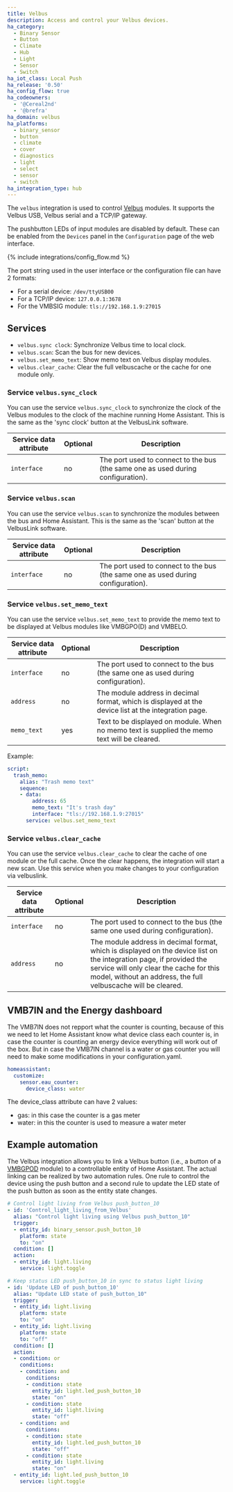 ```yaml
---
title: Velbus
description: Access and control your Velbus devices.
ha_category:
  - Binary Sensor
  - Button
  - Climate
  - Hub
  - Light
  - Sensor
  - Switch
ha_iot_class: Local Push
ha_release: '0.50'
ha_config_flow: true
ha_codeowners:
  - '@Cereal2nd'
  - '@brefra'
ha_domain: velbus
ha_platforms:
  - binary_sensor
  - button
  - climate
  - cover
  - diagnostics
  - light
  - select
  - sensor
  - switch
ha_integration_type: hub
---
```


The `velbus` integration is used to control [Velbus](https://www.velbus.eu/?lang=en) modules. It supports the Velbus USB, Velbus serial and a TCP/IP gateway.

The pushbutton LEDs of input modules are disabled by default. These can be enabled from the `Devices` panel in the `Configuration` page of the web interface.

{% include integrations/config_flow.md %}

The port string used in the user interface or the configuration file can have 2 formats:

- For a serial device: `/dev/ttyUSB00`
- For a TCP/IP device: `127.0.0.1:3678`
- For the VMBSIG module: `tls://192.168.1.9:27015`

## Services

- `velbus.sync clock`: Synchronize Velbus time to local clock.
- `velbus.scan`: Scan the bus for new devices.
- `velbus.set_memo_text`: Show memo text on Velbus display modules.
- `velbus.clear_cache`: Clear the full velbuscache or the cache for one module only.

### Service `velbus.sync_clock`

You can use the service `velbus.sync_clock` to synchronize the clock of the Velbus modules to the clock of the machine running Home Assistant. This is the same as the 'sync clock' button at the VelbusLink software.

| Service data attribute | Optional | Description                              |
| ---------------------- | -------- | ---------------------------------------- |
| `interface`            | no       | The port used to connect to the bus (the same one as used during configuration). |

### Service `velbus.scan`

You can use the service `velbus.scan` to synchronize the modules between the bus and Home Assistant. This is the same as the 'scan' button at the VelbusLink software.

| Service data attribute | Optional | Description                              |
| ---------------------- | -------- | ---------------------------------------- |
| `interface`            | no       | The port used to connect to the bus (the same one as used during configuration). |


### Service `velbus.set_memo_text`

You can use the service `velbus.set_memo_text` to provide the memo text to be displayed at Velbus modules like VMBGPO(D) and VMBELO.

| Service data attribute | Optional | Description                              |
| ---------------------- | -------- | ---------------------------------------- |
| `interface`            | no       | The port used to connect to the bus (the same one as used during configuration). |
| `address`              | no       | The module address in decimal format, which is displayed at the device list at the integration page. |
| `memo_text`            | yes      | Text to be displayed on module. When no memo text is supplied the memo text will be cleared. |

Example:

```yaml
script:
  trash_memo:
    alias: "Trash memo text"
    sequence:
    - data:
        address: 65
        memo_text: "It's trash day"
        interface: "tls://192.168.1.9:27015"
      service: velbus.set_memo_text
```

### Service `velbus.clear_cache`

You can use the service `velbus.clear_cache` to clear the cache of one module or the full cache. Once the clear happens, the integration will start a new scan.
Use this service when you make changes to your configuration via velbuslink.

| Service data attribute | Optional | Description                              |
| ---------------------- | -------- | ---------------------------------------- |
| `interface`            | no       | The port used to connect to the bus (the same one used during configuration). |
| `address`              | no       | The module address in decimal format, which is displayed on the device list on the integration page, if provided the service will only clear the cache for this model, without an address, the full velbuscache will be cleared. |


## VMB7IN and the Energy dashboard

The VMB7IN does not repport what the counter is counting, because of this we need to let Home Assistant know what device class each counter is, in case the counter is counting an energy device everything will work out of the box.
But in case the VMB7IN channel is a water or gas counter you will need to make some modifications in your configuration.yaml.

```yaml
homeassistant:
  customize:
    sensor.eau_counter:
      device_class: water
```

The device_class attribute can have 2 values:
- gas: in this case the counter is a gas meter
- water: in this the counter is used to measure a water meter


## Example automation

The Velbus integration allows you to link a Velbus button (i.e., a button of a [VMBGPOD](https://www.velbus.eu/products/view/?id=416302&lang=en) module) to a controllable entity of Home Assistant.
The actual linking can be realized by two automation rules. One rule to control the device using the push button and a second rule to update the LED state of the push button as soon as the entity state changes.

```yaml
# Control light living from Velbus push_button_10
- id: 'Control_light_living_from_Velbus'
  alias: "Control light living using Velbus push_button_10"
  trigger:
  - entity_id: binary_sensor.push_button_10
    platform: state
    to: "on"
  condition: []
  action:
  - entity_id: light.living
    service: light.toggle

# Keep status LED push_button_10 in sync to status light living
- id: 'Update LED of push_button_10'
  alias: "Update LED state of push_button_10"
  trigger:
  - entity_id: light.living
    platform: state
    to: "on"
  - entity_id: light.living
    platform: state
    to: "off"
  condition: []
  action:
  - condition: or
    conditions:
    - condition: and
      conditions:
      - condition: state
        entity_id: light.led_push_button_10
        state: "on"
      - condition: state
        entity_id: light.living
        state: "off"
    - condition: and
      conditions:
      - condition: state
        entity_id: light.led_push_button_10
        state: "off"
      - condition: state
        entity_id: light.living
        state: "on"
  - entity_id: light.led_push_button_10
    service: light.toggle
```
